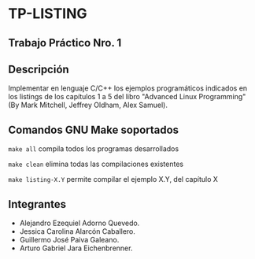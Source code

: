# TP-LISTING
## Trabajo Práctico Nro. 1

## Descripción

Implementar en lenguaje C/C++ los ejemplos programáticos indicados en los listings de los capítulos 1 a 5 del libro "Advanced Linux Programming" (By Mark Mitchell, Jeffrey Oldham, Alex Samuel).

## Comandos GNU Make soportados
```make all``` compila todos los programas desarrollados

```make clean``` elimina todas las compilaciones existentes

```make listing-X.Y``` permite compilar el ejemplo X.Y, del capítulo X

## Integrantes
- Alejandro Ezequiel Adorno Quevedo.
- Jessica Carolina Alarcón Caballero.
- Guillermo José Paiva Galeano.
- Arturo Gabriel Jara Eichenbrenner.